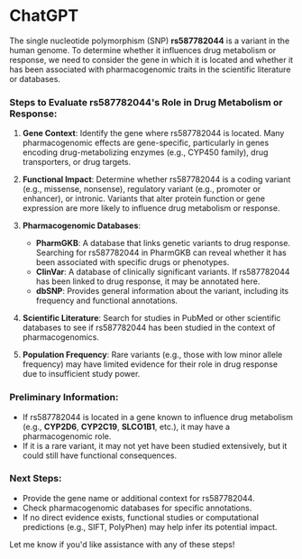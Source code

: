 # ChatGPT

The single nucleotide polymorphism (SNP) **rs587782044** is a variant in the human genome. To determine whether it influences drug metabolism or response, we need to consider the gene in which it is located and whether it has been associated with pharmacogenomic traits in the scientific literature or databases.

### Steps to Evaluate rs587782044's Role in Drug Metabolism or Response:
1. **Gene Context**: Identify the gene where rs587782044 is located. Many pharmacogenomic effects are gene-specific, particularly in genes encoding drug-metabolizing enzymes (e.g., CYP450 family), drug transporters, or drug targets.

2. **Functional Impact**: Determine whether rs587782044 is a coding variant (e.g., missense, nonsense), regulatory variant (e.g., promoter or enhancer), or intronic. Variants that alter protein function or gene expression are more likely to influence drug metabolism or response.

3. **Pharmacogenomic Databases**:
   - **PharmGKB**: A database that links genetic variants to drug response. Searching for rs587782044 in PharmGKB can reveal whether it has been associated with specific drugs or phenotypes.
   - **ClinVar**: A database of clinically significant variants. If rs587782044 has been linked to drug response, it may be annotated here.
   - **dbSNP**: Provides general information about the variant, including its frequency and functional annotations.

4. **Scientific Literature**: Search for studies in PubMed or other scientific databases to see if rs587782044 has been studied in the context of pharmacogenomics.

5. **Population Frequency**: Rare variants (e.g., those with low minor allele frequency) may have limited evidence for their role in drug response due to insufficient study power.

### Preliminary Information:
- If rs587782044 is located in a gene known to influence drug metabolism (e.g., **CYP2D6**, **CYP2C19**, **SLCO1B1**, etc.), it may have a pharmacogenomic role.
- If it is a rare variant, it may not yet have been studied extensively, but it could still have functional consequences.

### Next Steps:
- Provide the gene name or additional context for rs587782044.
- Check pharmacogenomic databases for specific annotations.
- If no direct evidence exists, functional studies or computational predictions (e.g., SIFT, PolyPhen) may help infer its potential impact.

Let me know if you'd like assistance with any of these steps!